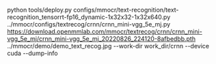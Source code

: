 python tools/deploy.py configs/mmocr/text-recognition/text-recognition_tensorrt-fp16_dynamic-1x32x32-1x32x640.py ../mmocr/configs/textrecog/crnn/crnn_mini-vgg_5e_mj.py https://download.openmmlab.com/mmocr/textrecog/crnn/crnn_mini-vgg_5e_mj/crnn_mini-vgg_5e_mj_20220826_224120-8afbedbb.pth ../mmocr/demo/demo_text_recog.jpg --work-dir work_dir/crnn --device cuda --dump-info